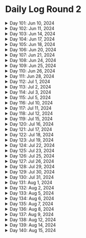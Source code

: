 # Daily Log Round 2

<details>
  <summary>Day 101: Jun 10, 2024</summary>

  ### Today's Progress:
  * Started and completed on learning Introductory JavaScript by building a Prymaind Generator on freeCodeCamp.

  ### Link to work:
  * None

  ### New thing(s) learned:
  * How to declare a variable using let/const
  * How to create different statements
  * Console logging

  ### Thoughts:
  * This one took a little while and was confusing. Took my time with it.

  ### Time spent working
  * 1.5 hrs
</details>

<details>
  <summary>Day 102: Jun 11, 2024</summary>

  ### Today's Progress:
  * Started and completed building a Gradebook App using JavaScript on freeCodeCamp.

  ### Link to work:
  * None

  ### New thing(s) learned:
  * None

  ### Thoughts:
  * I may go back to this sometime soon to get an understanding of how everything works again.

  ### Time spent working
  * 0.75 hrs
</details>

<details>
  <summary>Day 103: Jun 14, 2024</summary>

  ### Today's Progress:
  * Started working on building a Role Playing Game while learning Basic JavaScript (steps 1 → 69) on freeCodeCamp.

  ### Link to work:
  * None

  ### New thing(s) learned:
  * None

  ### Thoughts:
  * I'm slowly getting the hang of this

  ### Time spent working
  * 1.16 hrs
</details>

<details>
  <summary>Day 104: Jun 17, 2024</summary>

  ### Today's Progress:
  * Continued working on and completed building a Role Playing Game while learning Basic JavaScript (steps 69 → 172) on freeCodeCamp.

  ### Link to work:
  * None

  ### New thing(s) learned:
  * Basics of different statements and loops.

  ### Thoughts:
  * None

  ### Time spent working
  * 2 hrs
</details>

<details>
  <summary>Day 105: Jun 18, 2024</summary>

  ### Today's Progress:
  * Started and completed the basic debugging challenge for a background color changer using JavaScript on freeCodeCamp.
  * Started working on the Calorie Counter app by learning about Form Validation for JavaScript (steps 1 → 24) on freeCodeCamp

  ### Link to work:
  * None

  ### New thing(s) learned:
  * I've never heard of regex, I'm going to have to take some time and learn about that.

  ### Thoughts:
  * None

  ### Time spent working
  * 0.75 hrs
</details>

<details>
  <summary>Day 106: Jun 20, 2024</summary>

  ### Today's Progress:
  * Completed building the Calorie Counter app by learning about Form Validation for JavaScript on freeCodeCamp

  ### Link to work:
  * None

  ### New thing(s) learned:
  * I learned more about Form Validation and how page doesn't change to something else when clicking on the "submit" or "clear form" button.

  ### Thoughts:
  * None

  ### Time spent working
  * 1.8 hrs
</details>

<details>
  <summary>Day 107: Jun 21, 2024</summary>

  ### Today's Progress:
  * Completed reviewing DOM manipulation by building a Rock, Paper, Scissors Game on freeCodeCamp

  ### Link to work:
  * None

  ### New thing(s) learned:
  * None

  ### Thoughts:
  * None

  ### Time spent working
  * 0.75 hrs
</details>

<details>
  <summary>Day 108: Jun 24, 2024</summary>

  ### Today's Progress:
  * Moved to working on the Legacy JavaScript course after doing a bit of research. Completed steps 1 → 69 on learning Basic JavaScript on freeCodeCamp.

  ### Link to work:
  * None

  ### New thing(s) learned:
  * None

  ### Thoughts:
  * None

  ### Time spent working
  * 1.16 hrs
</details>

<details>
  <summary>Day 109: Jun 25, 2024</summary>

  ### Today's Progress:
  * Continued working on learning Basic JavaScript (Legacy Version) from freeCodeCamp (steps 69 → 82).

  ### Link to work:
  * None

  ### New thing(s) learned:
  * None

  ### Thoughts:
  * I plan on going back to watch some of the videos that were in the Legacy version to get a better understanding of some of the answers.

  ### Time spent working
  * 1hr
</details>

<details>
  <summary>Day 110: Jun 26, 2024</summary>

  ### Today's Progress:
  * Continued and completed working on learning Basic JavaScript (Legacy Version) from freeCodeCamp (steps 82 → 113).

  ### Link to work:
  * None

  ### New thing(s) learned:
  * None

  ### Thoughts:
  * None

  ### Time spent working
  * 1.16 hrs
</details>

<details>
  <summary>Day 111: Jun 28, 2024</summary>

  ### Today's Progress:
  * Started and completed working on learning about ES6 (ES2015) from freeCodeCamp.

  ### Link to work:
  * None

  ### New thing(s) learned:
  * None

  ### Thoughts:
  * This took a bit of time for sure, now I'll debate on what I want to do next.

  ### Time spent working
  * 1.16 hrs
</details>

<details>
  <summary>Day 112: Jul 1, 2024</summary>

  ### Today's Progress:
  * Started and completed learning about Regular Expressions and Debugging Code from freeCodeCamp's Legacy JavaScript section.

  ### Link to work:
  * None

  ### New thing(s) learned:
  * I learned about regex in JavaScript and how to find certain things in a string.

  ### Thoughts:
  * None

  ### Time spent working
  * 1.16 hrs
</details>

<details>
  <summary>Day 113: Jul 2, 2024</summary>

  ### Today's Progress:
  * Started and completed learning about Basic Data Structures in Legacy JavaScript on freeCodeCamp
  * Started working on Basic Algorithm Scripting in Legacy JavaScript on freeCodeCamp (steps 1 → 3)

  ### Link to work:
  * None

  ### New thing(s) learned:
  * I learned the basics about data structures in JavaScript.

  ### Thoughts:
  * None

  ### Time spent working
  * 1.16 hrs
</details>

<details>
  <summary>Day 114: Jul 3, 2024</summary>

  ### Today's Progress:
  * Started working on the Frontend Mentor project of the Article Preview Component.

  ### Link to work:
  * None

  ### New thing(s) learned:
  * None

  ### Thoughts:
  * Watching a tutorial and following along before I create it on my own to get an understanding of the project. This way, I can make cleaner code and have a better understanding of the project as I do it a few times.

  ### Time spent working
  * 1.16 hrs
</details>

<details>
  <summary>Day 115: Jul 5, 2024</summary>

  ### Today's Progress:
  * Continued working on the Frontend Mentor project of the Article Preview Component.

  ### Link to work:
  * None

  ### New thing(s) learned:
  * None

  ### Thoughts:
  * Taking my time in understanding how the code works and what's best for this project.

  ### Time spent working
  * 1.4 hrs
</details>

<details>
  <summary>Day 116: Jul 10, 2024</summary>

  ### Today's Progress:
  * Started researching and working on my personal Portfolio

  ### Link to work:
  * None

  ### New thing(s) learned:
  * None

  ### Thoughts:
  * I took a few days for myself after the holiday which made me realize I was stuck and wasn't sure what to do. After asking for some advice from Kevin Powell's Discord server, it was suggested that I should instead focus on my portfolio. In the past few weeks, I haven't really been challenging myself and cheating while working on Frontend Mentor projects by watching YouTube videos of other people's work. This project, I'm going to do my best to do none of that.

  ### Time spent working
  *
</details>

<details>
  <summary>Day 117: Jul 11, 2024</summary>

  ### Today's Progress:
  * Gathered, researched and started sketching out my Portfolio in Penpot.

  ### Link to work:
  * None

  ### New thing(s) learned:
  * Penpot being similair to Figma, just need to get the hang of things now.

  ### Thoughts:
  * None

  ### Time spent working
  * 1 hr
</details>

<details>
  <summary>Day 118: Jul 12, 2024</summary>

  ### Today's Progress:
  * Decided to switch back to Figma and continue working on researching and gathering materials for my plans/moodboard.

  ### Link to work:
  * None

  ### New thing(s) learned:
  * How to scale/crop images in Figma

  ### Thoughts:
  * Penpot is nice, but using Figma as a desktop application is much easier than relying on a website to load. Wish Penpot had a desktop application.

  ### Time spent working
  * 1.4 hrs
</details>

<details>
  <summary>Day 119: Jul 15, 2024</summary>

  ### Today's Progress:
  * Completed gather materials and inspiration for my moodboard for my portfolio. The next thing to do is work on Wireframes.

  ### Link to work:
  * None

  ### New thing(s) learned:
  * I learned about the different screensize options for different interfaces (IE: Mobile phones, Desktop, and Mobile) for Figma.

  ### Thoughts:
  * None

  ### Time spent working
  * 1.4 hrs
</details>

<details>
  <summary>Day 120: Jul 16, 2024</summary>

  ### Today's Progress:
  * Started and completed taking notes on a YouTube video by Creative Director Explains called My actual web design process for clients (Freelance and Agency)

  ### Link to work:
  * [YouTube Video](https://www.youtube.com/watch?v=Jz_wyVdWKm8)

  ### New thing(s) learned:
  * How the process of creating a website works and the explanation

  ### Thoughts:
  * None

  ### Time spent working
  * 1.5 hrs
</details>

<details>
  <summary>Day 121: Jul 17, 2024</summary>

  ### Today's Progress:
  * Continued working on planning and wireframing my personal portfolio.

  ### Link to work:
  * None

  ### New thing(s) learned:
  * None

  ### Thoughts:
  * I've decided to go with a single page site and then maybe in the future I'll do a multi-page site or keep it a single page. I'll have to see where the wind blows.

  ### Time spent working
  * 1.25 hrs
</details>

<details>
  <summary>Day 122: Jul 18, 2024</summary>

  ### Today's Progress:
  * Started and completed wireframing the desktop version of my portfolio and started wireframing the tablet version of my portfolio.

  ### Link to work:
  * None

  ### New thing(s) learned:
  * None

  ### Thoughts:
  * I'm enjoying planning out how I want it to look in a responsive way.

  ### Time spent working
  * 1.4 hrs
</details>

<details>
  <summary>Day 123: Jul 19, 2024</summary>

  ### Today's Progress:
  * Completed wireframing/sketching out my Tablet/Mobile view of my portfolio. Next week, I'll start properly designing my site in Figma.

  ### Link to work:
  * None

  ### New thing(s) learned:
  * None

  ### Thoughts:
  * Excited to actually start designing my website. Should make it more fun to code when I get started with that!

  ### Time spent working
  * 1.25 hrs
</details>

<details>
  <summary>Day 124: Jul 22, 2024</summary>

  ### Today's Progress:
  * Started and completed working on the design of my Portfolio for Desktop view.

  ### Link to work:
  * None

  ### New thing(s) learned:
  * None

  ### Thoughts:
  * I just need to find some more images to use for certain parts of the site. I'm missing AnyType and a few others.

  ### Time spent working
  * 1.5 hrs
</details>

<details>
  <summary>Day 125: Jul 23, 2024</summary>

  ### Today's Progress:
  * Completed designing the Tablet and Moble views of my Portfolio in Figma.
  * Started coding the navigation bar for my portfolio.

  ### Link to work:
  * None

  ### New thing(s) learned:
  * None

  ### Thoughts:
  * I'm excited to start coding my portfolio and I'm going to have to learn a lot of new things. First off will be the navigation bar.

  ### Time spent working
  * 1.3 hrs
</details>

<details>
  <summary>Day 126: Jul 25, 2024</summary>

  ### Today's Progress:
  * Started to work on the navigation bar of my portfolio.

  ### Link to work:
  * None

  ### New thing(s) learned:
  * None

  ### Thoughts:
  * I need to figure out how to make the navigation bar look more resopnsive and similair to the one I created in Figma.

  ### Time spent working
  * 1.1 hrs
</details>

<details>
  <summary>Day 127: Jul 26, 2024</summary>

  ### Today's Progress:
  * Re-started on the navigation bar and started to work on the hero section of my portfolio.

  ### Link to work:
  * None

  ### New thing(s) learned:
  * None

  ### Thoughts:
  * I need to figure out how to make a proper circle image to use for the picture of myself in the hero section.

  ### Time spent working
  * 1.25 hrs
</details>

<details>
  <summary>Day 128: Jul 29, 2024</summary>

  ### Today's Progress:
  * Continued to work on the hero section of my portfolio and got started on the about section.

  ### Link to work:
  * None

  ### New thing(s) learned:
  * None

  ### Thoughts:
  * Instead of using Font Awesome, I'm going to use SVGRepo.com to get the icons that I need for certain sections of my portfolio.

  ### Time spent working
  * 1.5 hrs
</details>

<details>
  <summary>Day 129: Jul 30, 2024</summary>

  ### Today's Progress:
  * Continued to work on my portfolio as a whole.

  ### Link to work:
  * None

  ### New thing(s) learned:
  * None

  ### Thoughts:
  * I somehow messed up my navigation bar and more within the code, so I just decided to restart from scratch...again. This time, I'm going to just code everything out in HTML first and then go into CSS and JS.

  ### Time spent working
  * 1.1 hrs
</details>

<details>
  <summary>Day 130: Jul 31, 2024</summary>

  ### Today's Progress:
  * Re-wrote my entire HTML from scratch and completed all my sections. Added images, links, and accessibility features that were needed.

  ### Link to work:
  * None

  ### New thing(s) learned:
  * None

  ### Thoughts:
  * Excited to get started on the CSS part of my website. I'm going to do my bes to start from a mobile-user POV and then work my way to a desktop-user POV.

  ### Time spent working
  * 1.3 hrs
</details>

<details>
  <summary>Day 131: Aug 1, 2024</summary>

  ### Today's Progress:
  * Started working (and hopefully finished) on the CSS sections of my navigation bar, hero section, and about section.

  ### Link to work:
  * None

  ### New thing(s) learned:
  * None

  ### Thoughts:
  * Tomorrow I'm going to take some time to write my about section of myself and then hopefully jump into the projects section once I feel comfortable enough. This is coming along slowly but surely!

  ### Time spent working
  * 1.83 hrs
</details>

<details>
  <summary>Day 132: Aug 2, 2024</summary>

  ### Today's Progress:
  * Continued to work on the mobile version of my portoflio using CSS.

  ### Link to work:
  * None

  ### New thing(s) learned:
  * None

  ### Thoughts:
  * So many lines of CSS...

  ### Time spent working
  * 2.42 hrs
</details>

<details>
  <summary>Day 133: Aug 5, 2024</summary>

  ### Today's Progress:
  * Continuned to work on my Personal Portfolio site and completed working on the Tablet and Desktop media queries.

  ### Link to work:
  * None

  ### New thing(s) learned:
  * None

  ### Thoughts:
  * Uploaded my project to GitHub finally and made a Netlify site out of it to test it out for a bit before I go public with it. There's a lot of changes and additions that need to be made.

  ### Time spent working
  * 2.6 hrs
</details>

<details>
  <summary>Day 134: Aug 6, 2024</summary>

  ### Today's Progress:
  * Fixed an issue with the hamburger menu not showing itself on multiple breakpoints. What a small pain to fix...

  ### Link to work:
  * None

  ### New thing(s) learned:
  * How not to break something and wonder what happened or where I went wrong.

  ### Thoughts:
  * Taking a break for the day, too angry and annoyed to work on this

  ### Time spent working
  * 1 hrs
</details>

<details>
  <summary>Day 135: Aug 7, 2024</summary>

  ### Today's Progress:
  * Continued to work on the CSS of my portfolio. It's slowly coming along...

  ### Link to work:
  * None

  ### New thing(s) learned:
  * None

  ### Thoughts:
  * This is a pain, but I will get it right...

  ### Time spent working
  * 2.6 hrs
</details>

<details>
  <summary>Day 136: Aug 8, 2024</summary>

  ### Today's Progress:
  * Continued to re-write my CSS, worked on my HTML for accessibility, and wrote some JavaScript.

  ### Link to work:
  * None

  ### New thing(s) learned:
  * How to make a hamburger menu and contact form not refresh the page using JavaScript.

  ### Thoughts:
  * I'm almost done with my website. I just need to make a few changes, add in some projects, and put my social media in a few places. It should be ready to go then!

  ### Time spent working
  * 3.05 hrs
</details>

<details>
  <summary>Day 137: Aug 9, 2024</summary>

  ### Today's Progress:
  * Continued to work on my portfolio

  ### Link to work:
  * None

  ### New thing(s) learned:
  * I learned how Web3Forms.com works for contact forms

  ### Thoughts:
  * Completed working on the contact form and used Web3Forms to use as a backend should someone send me a message.
  * Created and added my personal logo to the site.
  * Updated all text that made the site seem silly into slightly professional text.

  ### Time spent working
  * 2.1 hrs
</details>

<details>
  <summary>Day 138: Aug 12, 2024</summary>

  ### Today's Progress:
  * Completed working on my portfolio. I made a few changes to the site and now I just need to add my projects and purchase a domain to host it on.
  * Taking the rest of the time to find out what I want to do/learn next.

  ### Link to work:
  * None

  ### New thing(s) learned:
  * None

  ### Thoughts:
  * I'm not feeling comfrtable with CSS still and JavaScript even after completeing my portfolio. I'm happy with how I've made it and how it looks, but I'm in a fork in the road of learning. Asked for some advice on Kevin Powell's discord again.

  ### Time spent working
  * 2 hrs
</details>

<details>
  <summary>Day 139: Aug 14, 2024</summary>

  ### Today's Progress:
  * I took some time yesterday (8/13) to figure out what I wanted to do next. I decided that I would refresh myself with some CSS subjects and projects, re-learn/understand JavaScript, learn ReactJS, learn TailwindCSS, learn Git/GitHub, and job hunting (this will be after I feel comfortable with JavaScript and CSS).
  * I started working on Scrimba's CSS course on Grids (video 11/17).

  ### Link to work:
  * []

  ### New thing(s) learned:
  * Understanding CSS Grid from a beginner stand point.

  ### Thoughts:
  * Everything is slowly coming back to me now as I watch these videos. They're very helpful. I'm debating if I want to buy PRO for Scrimba or just work on what resources I've collected.

  ### Time spent working
  * 1.3 hrs
</details>

<details>
  <summary>Day 140: Aug 15, 2024</summary>

  ### Today's Progress:
  *

  ### Link to work:
  *

  ### New thing(s) learned:
  *

  ### Thoughts:
  *

  ### Time spent working
  *
</details>